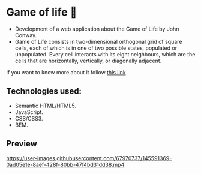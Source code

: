# Game of life :space_invader:

- Development of a web application about the Game of Life by John Conway.
- Game of Life consists in two-dimensional orthogonal grid of square cells, each of which is in one of two possible states, populated or unpopulated. Every cell interacts with its eight neighbours, which are the cells that are horizontally, vertically, or diagonally adjacent.

If you want to know more about it follow <a href="https://en.wikipedia.org/wiki/Conway%27s_Game_of_Life">this link</a>

## Technologies used:

- Semantic HTML/HTML5.
- JavaScript.
- CSS/CSS3.
- BEM.

## Preview

https://user-images.githubusercontent.com/67970737/145591369-0ad05e1e-8aef-428f-80bb-47f4bd31dd38.mp4


